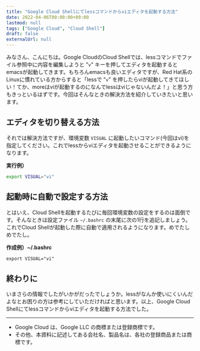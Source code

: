 ```yaml
---
title: "Google Cloud Shellにてlessコマンドからviエディタを起動する方法"
date: 2022-04-06T00:00:00+09:00
lastmod: null
tags: ["Google Cloud", "Cloud Shell"]
draft: false
externalUrl: null
---
```


みなさん、こんにちは。Google CloudのCloud Shellでは、lessコマンドでファイル参照中に内容を編集しようと "`v`" キーを押してエディタを起動するとemacsが起動してきます。もちろんemacsも良いエディタですが、Red Hat系のLinuxに慣れている方からすると「lessで "`v`" を押したらviが起動してきてほしい！てか、moreはviが起動するのになんでlessはviじゃないんだよ！」と思う方もきっといるはずです。今回はそんなときの解決方法を紹介していきたいと思います。

## エディタを切り替える方法

それでは解決方法ですが、環境変数 `VISUAL` に起動したいコマンド(今回はvi)を指定してください。これでlessからviエディタを起動させることができるようになります。

**実行例）**

```bash
export VISUAL="vi"
```

## 起動時に自動で設定する方法

とはいえ、Cloud Shellを起動するたびに毎回環境変数の設定をするのは面倒です。そんなときは設定ファイル `~/.bashrc` の末尾に次の1行を追記しましょう。これでCloud Shellが起動した際に自動で適用されるようになります。めでたしめでたし。

**作成例）~/.bashrc**

```txt
export VISUAL="vi"
```

## 終わりに

いまさらの情報でしたがいかがだったでしょうか。lessがなんか使いにくいんだよなとお困りの方は参考にしていただければと思います。以上、Google Cloud Shellにてlessコマンドからviエディタを起動する方法でした。

---

- Google Cloud は、Google LLC の商標または登録商標です。
- その他、本資料に記述してある会社名、製品名は、各社の登録商品または商標です。
